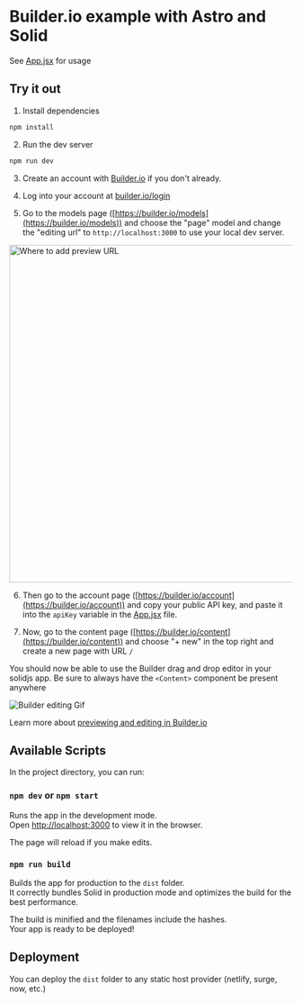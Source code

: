 # Builder.io example with Astro and Solid

See [App.jsx](./src/components/App.jsx) for usage

## Try it out

1. Install dependencies

```bash
npm install
```

2. Run the dev server

```bash
npm run dev
```

3. Create an account with [Builder.io](https://builder.io/) if you don't already.

4. Log into your account at [builder.io/login](https://builder.io/login)

5. Go to the models page ([https://builder.io/models](https://builder.io/models)) and choose the "page" model and change the "editing url" to `http://localhost:3000` to use your local dev server.

<img width="600" alt="Where to add preview URL" src="https://cdn.builder.io/api/v1/image/assets%2Fbff7106486204af59835fddec84f708f%2F8e700ecfdbf84cb3a93044b3ad68cd3a">

6. Then go to the account page ([https://builder.io/account](https://builder.io/account)) and copy your public API key, and paste it into the `apiKey` variable in the [App.jsx](./components/App.jsx) file.

7. Now, go to the content page ([https://builder.io/content](https://builder.io/content)) and choose "+ new" in the top right and create a new page with URL `/`

You should now be able to use the Builder drag and drop editor in your solidjs app. Be sure to always have the `<Content>` component be present anywhere

![Builder editing Gif](https://user-images.githubusercontent.com/844291/165982920-e5138239-0fe4-4231-989d-838cf877cff6.gif)

Learn more about [previewing and editing in Builder.io](https://www.builder.io/c/docs/guides/preview-url)

## Available Scripts

In the project directory, you can run:

### `npm dev` or `npm start`

Runs the app in the development mode.<br>
Open [http://localhost:3000](http://localhost:3000) to view it in the browser.

The page will reload if you make edits.<br>

### `npm run build`

Builds the app for production to the `dist` folder.<br>
It correctly bundles Solid in production mode and optimizes the build for the best performance.

The build is minified and the filenames include the hashes.<br>
Your app is ready to be deployed!

## Deployment

You can deploy the `dist` folder to any static host provider (netlify, surge, now, etc.)
